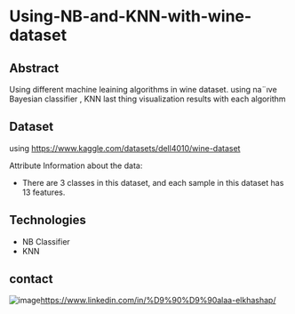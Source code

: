 # Using-NB-and-KNN-with-wine-dataset 
## Abstract 
Using different machine leaining algorithms in wine dataset.
using na¨ıve Bayesian classifier , KNN
last thing visualization results with each algorithm

## Dataset 
using https://www.kaggle.com/datasets/dell4010/wine-dataset

Attribute Information about the data:

* There are 3 classes in this dataset, and each sample in this dataset has 13 features.


## Technologies 
* NB Classifier
* KNN


## contact 
![image](https://user-images.githubusercontent.com/60587913/209285099-911ab4b9-604a-45e5-8c96-ce618df56870.png)https://www.linkedin.com/in/%D9%90%D9%90alaa-elkhashap/
